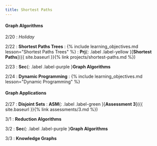 ```yaml
---
title: Shortest Paths
---
```


#### Graph Algorithms

2/20
: *Holiday*

2/22
: **Shortest Paths Trees**
: {% include learning_objectives.md lesson="Shortest Paths Trees" %}
: **Prj**{: .label .label-yellow }[**Shortest Paths**]({{ site.baseurl }}{% link projects/shortest-paths.md %})

2/23
: **Sec**{: .label .label-purple }**Graph Algorithms**

2/24
: **Dynamic Programming**
: {% include learning_objectives.md lesson="Dynamic Programming" %}

#### Graph Applications

2/27
: **Disjoint Sets**
: **ASM**{: .label .label-green }[**Assessment 3**]({{ site.baseurl }}{% link assessments/3.md %})

3/1
: **Reduction Algorithms**

3/2
: **Sec**{: .label .label-purple }**Graph Algorithms**

3/3
: **Knowledge Graphs**

